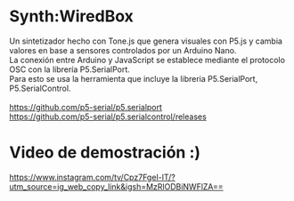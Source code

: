 # Synth:WiredBox
Un sintetizador hecho con Tone.js que genera visuales con P5.js y cambia valores en base a sensores controlados por un Arduino Nano.<br>
La conexión entre Arduino y JavaScript se establece mediante el protocolo OSC con la librería P5.SerialPort.<br>
Para esto se usa la herramienta que incluye la libreria P5.SerialPort, P5.SerialControl.<br>
<br>
https://github.com/p5-serial/p5.serialport<br>
https://github.com/p5-serial/p5.serialcontrol/releases


# Video de demostración :)
https://www.instagram.com/tv/Cpz7FgeI-lT/?utm_source=ig_web_copy_link&igsh=MzRlODBiNWFlZA==
